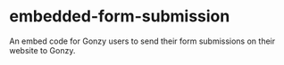 # embedded-form-submission
An embed code for Gonzy users to send their form submissions on their website to Gonzy.
